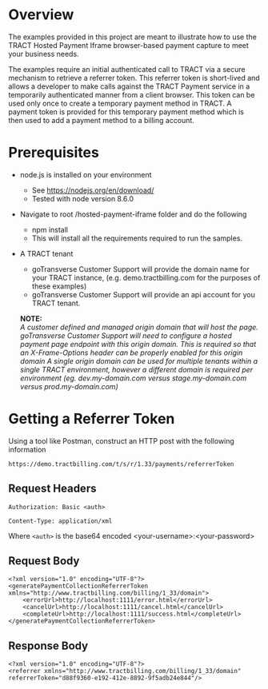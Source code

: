 # Overview
The examples provided in this project are meant to illustrate how to use the TRACT 
Hosted Payment Iframe browser-based payment capture to meet your business needs.

The examples require an initial authenticated call to TRACT via a secure mechanism to retrieve a 
referrer token. This referrer token is short-lived and allows a developer to make calls against the TRACT Payment
service in a temporarily authenticated manner from a client browser.  This token can be used only
once to create a temporary payment method in TRACT.  A payment token is provided for this temporary payment
method which is then used to add a payment method to a billing account.

# Prerequisites 
* node.js is installed on your environment

    * See https://nodejs.org/en/download/
    * Tested with node version 8.6.0 

* Navigate to root /hosted-payment-iframe folder and do the following

    * npm install
    * This will install all the requirements required to run the samples.

* A TRACT tenant

    * goTransverse Customer Support will provide the domain name for your TRACT instance, (e.g. demo.tractbilling.com for the purposes of these examples)
    * goTransverse Customer Support will provide an api account for you TRACT tenant.    
    
    **NOTE:**  
        _A customer defined and managed origin domain that will host the page.  goTransverse Customer Support will need to configure a hosted payment page endpoint with this origin domain.
        This is required so that an X-Frame-Options header can be properly enabled for this origin domain
        A single origin domain can be used for multiple tenants within a single TRACT environment, however a different domain is required per environment (eg. dev.my-domain.com
        versus stage.my-domain.com versus prod.my-domain.com)_
    
    
# Getting a Referrer Token

Using a tool like Postman, construct an HTTP post with the following information

```https://demo.tractbilling.com/t/s/r/1.33/payments/referrerToken```


## Request Headers

```Authorization: Basic <auth>``` 

```Content-Type: application/xml```
    
   Where `<auth>` is the base64 encoded \<your-username\>:\<your-password\>

    
## Request Body
```
<?xml version="1.0" encoding="UTF-8"?>
<generatePaymentCollectionReferrerToken xmlns="http://www.tractbilling.com/billing/1_33/domain">
    <errorUrl>http://localhost:1111/error.html</errorUrl>
    <cancelUrl>http://localhost:1111/cancel.html</cancelUrl>
    <completeUrl>http://localhost:1111/success.html</completeUrl>
</generatePaymentCollectionReferrerToken>        
```

## Response Body
```        
<?xml version="1.0" encoding="UTF-8"?>
<referrer xmlns="http://www.tractbilling.com/billing/1_33/domain" referrerToken="d88f9360-e192-412e-8892-9f5adb24e844"/> 
```    
    
